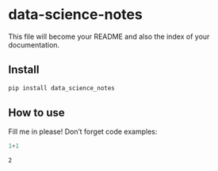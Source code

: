 data-science-notes
================

<!-- WARNING: THIS FILE WAS AUTOGENERATED! DO NOT EDIT! -->

This file will become your README and also the index of your
documentation.

## Install

``` sh
pip install data_science_notes
```

## How to use

Fill me in please! Don’t forget code examples:

``` python
1+1
```

    2
